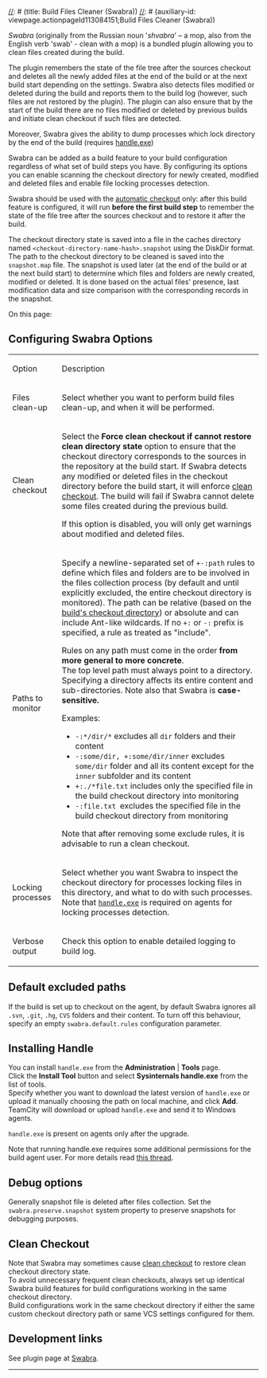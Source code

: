 [//]: # (title: Build Files Cleaner (Swabra))
[//]: # (auxiliary-id: viewpage.actionpageId113084151;Build Files Cleaner (Swabra))

_Swabra_ (originally from the Russian noun '_shvabra_' – a mop, also from the English verb 'swab' \- clean with a mop) is a bundled plugin allowing you to clean files created during the build.

The plugin remembers the state of the file tree after the sources checkout and deletes all the newly added files at the end of the build or at the next build start depending on the settings. Swabra also detects files modified or deleted during the build and reports them to the build log (however, such files are not restored by the plugin). The plugin can also ensure that by the start of the build there are no files modified or deleted by previous builds and initiate clean checkout if such files are detected.

Moreover, Swabra gives the ability to dump processes which lock directory by the end of the build (requires [handle.exe](#Installing+Handle))

Swabra can be added as a build feature to your build configuration regardless of what set of build steps you have. By configuring its options you can enable scanning the checkout directory for newly created, modified and deleted files and enable file locking processes detection.

<tip>

Swabra should be used with the [automatic checkout](vcs-checkout-mode.md) only: after this build feature is configured, it will run __before the first build step__ to remember the state of the file tree after the sources checkout and to restore it after the build.
</tip>

The checkout directory state is saved into a file in the caches directory named `<checkout-directory-name-hash>.snapshot` using the DiskDir format. The path to the checkout directory to be cleaned is saved into the `snapshot.map` file. The snapshot is used later (at the end of the build or at the next build start) to determine which files and folders are newly created, modified or deleted. It is done based on the actual files' presence, last modification data and size comparison with the corresponding records in the snapshot.

On this page:

<tag-list of="chapter" mode="tree" depth="4"/>

## Configuring Swabra Options

<table><tr>

<td>

Option


</td>

<td>

Description


</td></tr><tr>

<td>

Files clean-up


</td>

<td>

Select whether you want to perform build files clean-up, and when it will be performed.


</td></tr><tr>

<td>

Clean checkout


</td>

<td>

Select the __Force clean checkout if cannot restore clean directory state__ option to ensure that the checkout directory corresponds to the sources in the repository at the build start. If Swabra detects any modified or deleted files in the checkout directory before the build start, it will enforce [clean checkout](clean-checkout.md). The build will fail if Swabra cannot delete some files created during the previous build.

If this option is disabled, you will only get warnings about modified and deleted files.


</td></tr><tr>

<td>

Paths to monitor


</td>

<td>

Specify a newline\-separated set of `+-:path` rules to define which files and folders are to be involved in the files collection process (by default and until explicitly excluded, the entire checkout directory is monitored). The path can be relative (based on the [build's checkout directory](build-checkout-directory.md)) or absolute and can include Ant\-like wildcards. If no `+:` or `-:` prefix is specified, a rule as treated as "include".

Rules on any path must come in the order __from more general to more concrete__.    
The top level path must always point to a directory. Specifying a directory affects its entire content and sub\-directories. Note also that Swabra is __case\-sensitive.__

Examples:

* `-:*/dir/*` excludes all `dir` folders and their content
* `-:some/dir, +:some/dir/inner` excludes `some/dir` folder and all its content except for the `inner` subfolder and its content
* `+:./*file.txt` includes only the specified file in the build checkout directory into monitoring
* `-:file.txt `excludes the specified file in the build checkout directory from monitoring

<note>

Note that after removing some exclude rules, it is advisable to run a clean checkout.
</note>


</td></tr><tr>

<td>

Locking processes


</td>

<td>

Select whether you want Swabra to inspect the checkout directory for processes locking files in this directory, and what to do with such processes. Note that [`handle.exe`](#Installing+Handle) is required on agents for locking processes detection.


</td></tr><tr>

<td>

Verbose output


</td>

<td>

Check this option to enable detailed logging to build log.


</td></tr></table>

## Default excluded paths

If the build is set up to checkout on the agent, by default Swabra ignores all `.svn`, `.git`, `.hg`, `CVS` folders and their content. To turn off this behaviour, specify an empty `swabra.default.rules` configuration parameter.

## Installing Handle

You can install `handle.exe` from the __Administration__ | __Tools__ page.   
Click the __Install Tool__ button and select __Sysinternals handle.exe__ from the list of tools.   
Specify whether you want to download the latest version of `handle.exe` or upload it manually choosing the path on local machine, and click __Add__. TeamCity will download or upload `handle.exe` and send it to Windows agents.

`handle.exe` is present on agents only after the upgrade.

Note that running handle.exe requires some additional permissions for the build agent user. For more details read [this thread](https://social.technet.microsoft.com/Forums/en-US/e8d97be5-8265-418a-9f44-00a399858bcf/handleexe-amp-user-rights-needed?forum=miscutils).

## Debug options

Generally snapshot file is deleted after files collection. Set the `swabra.preserve.snapshot` system property to preserve snapshots for debugging purposes.


[//]: # (Internal note. Do not delete. "Build Files Cleaner Swabra d36e260.txt")    


## Clean Checkout

Note that Swabra may sometimes cause [clean checkout](clean-checkout.md) to restore clean checkout directory state.   
To avoid unnecessary frequent clean checkouts, always set up identical Swabra build features for build configurations working in the same checkout directory.   
Build configurations work in the same checkout directory if either the same custom checkout directory path or same VCS settings configured for them.

## Development links

See plugin page at [Swabra](https://confluence.jetbrains.com/display/TW/Swabra).

__ __